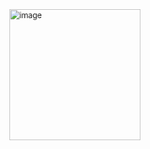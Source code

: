 <img width="235" alt="image" src="https://user-images.githubusercontent.com/107542637/233872590-3a4dcdcc-d085-4117-9bc1-08fc34828573.png">
